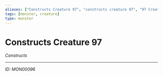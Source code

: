 ```yaml
---
aliases: ["Constructs Creature 97", "constructs creature 97", "97 Creature Constructs"]
tags: [monster, creature]
type: monster
---
```


# Constructs Creature 97

*Constructs*

---
*ID: MON00096*